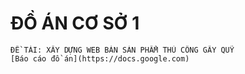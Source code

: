 # ĐỒ ÁN CƠ SỞ 1
	ĐỀ TÀI: XÂY DỰNG WEB BÁN SẢN PHẨM THỦ CÔNG GÂY QUỸ
 	[Báo cáo đồ án](https://docs.google.com)
